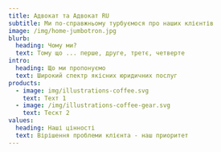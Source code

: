 ```yaml
---
title: Адвокат та Адвокат RU
subtitle: Ми по-справжньому турбуємося про наших клієнтів
image: /img/home-jumbotron.jpg
blurb:
  heading: Чому ми?
  text: Тому що ... перше, друге, третє, четверте
intro:
  heading: Що ми пропонуємо
  text: Широкий спектр якісних юридичних послуг
products:
  - image: img/illustrations-coffee.svg
    text: Техт 1
  - image: /img/illustrations-coffee-gear.svg
    text: Тескт 2
values:
  heading: Наші цінності
  text: Вірішення проблеми клієнта - наш приоритет
---
```

